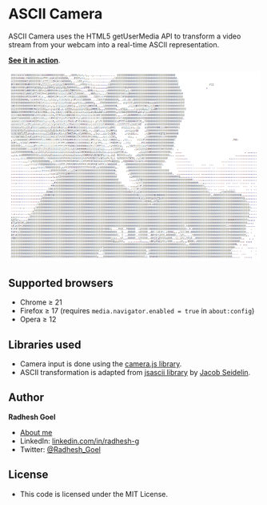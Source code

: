 ASCII Camera
============

ASCII Camera uses the HTML5 getUserMedia API to transform a video stream from your webcam into a real-time ASCII representation.

**[See it in action](https://ascii-vision.vercel.app/)**.

<img src="images/ascii-screenshot.png" />

## Supported browsers

* Chrome &ge; 21
* Firefox &ge; 17 (requires `media.navigator.enabled = true` in `about:config`)
* Opera &ge; 12

## Libraries used

* Camera input is done using the [camera.js library](https://github.com/radhesh1/camera.js).
* ASCII transformation is adapted from [jsascii library](http://www.nihilogic.dk/labs/jsascii/) by [Jacob Seidelin](http://blog.nihilogic.dk/).

## Author

**Radhesh Goel**

* [About me](https://portfolio-radhesh1.vercel.app/)
* LinkedIn: [linkedin.com/in/radhesh-g](http://www.linkedin.com/in/radhesh-g)
* Twitter: [@Radhesh_Goel](https://twitter.com/Radhesh_Goel)

## License

- This code is licensed under the MIT License.
